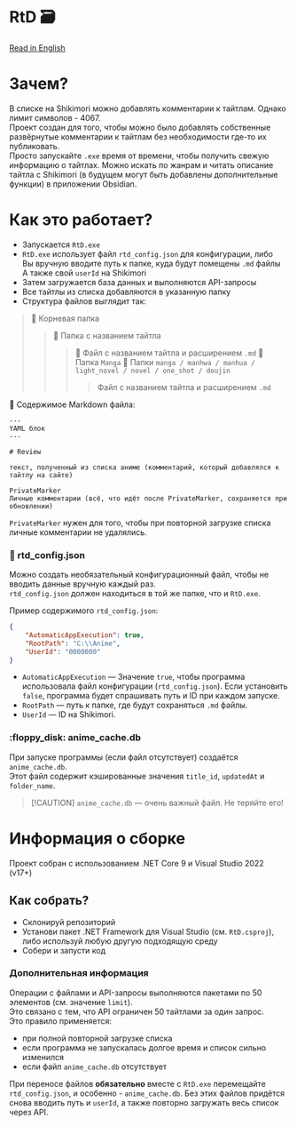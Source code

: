 # RtD :card_file_box:

[Read in English](README.md)

# Зачем?

В списке на Shikimori можно добавлять комментарии к тайтлам. Однако лимит символов - 4067.  
Проект создан для того, чтобы можно было добавлять собственные развёрнутые комментарии к тайтлам без необходимости где-то их публиковать.  
Просто запускайте `.exe` время от времени, чтобы получить свежую информацию о тайтлах. Можно искать по жанрам и читать описание тайтла с Shikimori (в будущем могут быть добавлены дополнительные функции) в приложении Obsidian.

# Как это работает?

- Запускается `RtD.exe`
- `RtD.exe` использует файл `rtd_config.json` для конфигурации, либо  
Вы вручную вводите путь к папке, куда будут помещены `.md` файлы  
А также свой `userId` на Shikimori  
- Затем загружается база данных и выполняются API-запросы
- Все тайтлы из списка добавляются в указанную папку
- Структура файлов выглядит так:
  

> :open_file_folder: Корневая папка
> > :open_file_folder: Папка с названием тайтла
> > > :page_facing_up: Файл с названием тайтла и расширением `.md`
> > :open_file_folder: Папка `Manga`
> > > :open_file_folder: Папки `manga / manhwa / manhua / light_novel / novel / one_shot / doujin`
> > > > Файл с названием тайтла и расширением `.md`
  
  
:page_facing_up: Содержимое Markdown файла:
```
---
YAML блок
---

# Review

текст, полученный из списка аниме (комментарий, который добавлялся к тайтлу на сайте)

PrivateMarker
Личные комментарии (всё, что идёт после PrivateMarker, сохраняется при обновлении)

```
  
`PrivateMarker` нужен для того, чтобы при повторной загрузке списка личные комментарии не удалялись.  

### :page_with_curl: rtd_config.json

Можно создать необязательный конфигурационный файл, чтобы не вводить данные вручную каждый раз.  
`rtd_config.json` должен находиться в той же папке, что и `RtD.exe`.
  
Пример содержимого `rtd_config.json`:
```json
{
    "AutomaticAppExecution": true,
    "RootPath": "C:\\Anime",
    "UserId": "0000000"
}
```

- `AutomaticAppExecution` — Значение `true`, чтобы программа использовала файл конфигурации (`rtd_config.json`). Если установить `false`, программа будет спрашивать путь и ID при каждом запуске.
- `RootPath` — путь к папке, где будут сохраняться `.md` файлы.
- `UserId` — ID на Shikimori.

### \:floppy_disk: anime_cache.db

При запуске программы (если файл отсутствует) создаётся `anime_cache.db`.  
Этот файл содержит кэшированные значения `title_id`, `updatedAt` и `folder_name`.
  
> \[!CAUTION]
> `anime_cache.db` — очень важный файл. Не теряйте его!
  
# Информация о сборке
  
Проект собран с использованием .NET Core 9 и Visual Studio 2022 (v17+)  
  
## Как собрать?
  
- Склонируй репозиторий
- Установи пакет .NET Framework для Visual Studio (см. `RtD.csproj`), либо используй любую другую подходящую среду
- Собери и запусти код
  
### Дополнительная информация
  
Операции с файлами и API-запросы выполняются пакетами по 50 элементов (см. значение `limit`).  
Это связано с тем, что API ограничен 50 тайтлами за один запрос.  
Это правило применяется:
  
- при полной повторной загрузке списка
- если программа не запускалась долгое время и список сильно изменился
- если файл `anime_cache.db` отсутствует
  
При переносе файлов **обязательно** вместе с `RtD.exe` перемещайте `rtd_config.json`, и особенно - `anime_cache.db`.
Без этих файлов придётся снова вводить путь и `userId`, а также повторно загружать весь список через API.